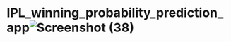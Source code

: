 # IPL_winning_probability_prediction_app![Screenshot (38)](https://user-images.githubusercontent.com/118508251/222689409-ec8b885d-3a53-4c45-8312-169e08cbbf2c.png)
